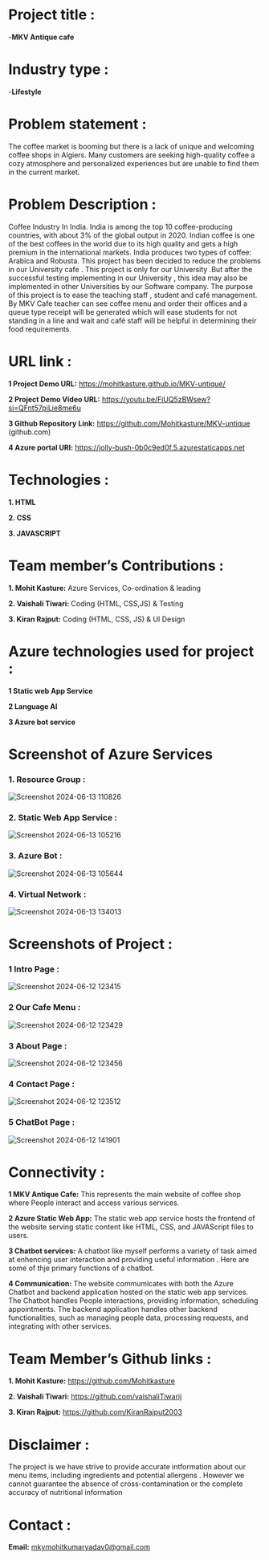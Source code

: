 # Project title :  
-**MKV Antique cafe**

# Industry type :
-**Lifestyle**

# Problem statement :
The coffee market is booming but there is a lack of unique and welcoming coffee shops in Algiers.
Many customers are seeking high-quality coffee a cozy atmosphere and personalized experiences but are unable to find them in the current market.

# Problem Description :
Coffee Industry In India. India is among the top 10 coffee-producing countries, with about 3% of the global output in 2020.
Indian coffee is one of the best coffees in the world due to its high quality and gets a high premium in the international markets. India produces two types of coffee: Arabica and Robusta.
This project has been decided to reduce the problems in our University cafe . This project is only for  our University .But after the successful testing implementing in our University ,  this idea may also be implemented in other Universities by our Software company. The purpose of this project is to ease the teaching staff , student and café management. By MKV Cafe teacher can see coffee menu and order their offices and a queue type receipt will be generated which will ease students for not standing in a line and wait and café staff will be helpful in determining their food requirements. 


# URL link :

**1 Project Demo URL:**  https://mohitkasture.github.io/MKV-untique/

**2 Project Demo Video URL:**  https://youtu.be/FiUQ5zBWsew?si=QFnt57piLie8me6u

**3 Github Repository Link:**  https://github.com/Mohitkasture/MKV-untique (github.com)

**4 Azure portal URl:**  https://jolly-bush-0b0c9ed0f.5.azurestaticapps.net


# Technologies :

**1. HTML**

**2. CSS**

**3. JAVASCRIPT**


# Team member’s Contributions : 

**1.	Mohit Kasture:** Azure Services, Co-ordination & leading
   
**2.	Vaishali Tiwari:** Coding (HTML, CSS,JS) & Testing
   
**3.	Kiran Rajput:** Coding (HTML, CSS, JS) & UI Design


# Azure technologies used for project :

**1 Static web App Service**

**2 Language AI**

**3 Azure bot service**

# Screenshot of Azure Services

 ### 1. Resource Group :
 ![Screenshot 2024-06-13 110826](https://github.com/Mohitkasture/MKV-untique/assets/171769134/de205da9-4257-46e1-8ba5-f27de63d1f4b)

 
 ### 2. Static Web App Service :
 ![Screenshot 2024-06-13 105216](https://github.com/Mohitkasture/MKV-untique/assets/171769134/2cf650e2-a967-4dea-a9b0-ad3c81dcfb0a)

 ### 3.  Azure Bot :
 ![Screenshot 2024-06-13 105644](https://github.com/Mohitkasture/MKV-untique/assets/171769134/df7ee97d-db88-47e0-a405-8b42faf8d90a)

### 4. Virtual Network :
![Screenshot 2024-06-13 134013](https://github.com/Mohitkasture/MKV-untique/assets/171769134/b0078efd-f5e9-4193-8823-f3389ce60f51)

 
 # Screenshots of Project  :
 
 ###  1 Intro Page :
 ![Screenshot 2024-06-12 123415](https://github.com/Mohitkasture/MKV-untique/assets/171769134/dc719e6f-7366-4cb9-8552-0fafc27c6772)
 
 ### 2 Our Cafe Menu :
 ![Screenshot 2024-06-12 123429](https://github.com/Mohitkasture/MKV-untique/assets/171769134/bdbe3ad5-8728-4683-bd62-8d41d57ddef6)
 
 ###  3 About Page :
 ![Screenshot 2024-06-12 123456](https://github.com/Mohitkasture/MKV-untique/assets/171769134/ebfcb413-1125-463f-b044-3846f19d7e25)

 ###  4 Contact Page :
 ![Screenshot 2024-06-12 123512](https://github.com/Mohitkasture/MKV-untique/assets/171769134/937ee89c-a79b-4d2b-b7e3-3a53dad543ec)

 ### 5 ChatBot Page :
  ![Screenshot 2024-06-12 141901](https://github.com/Mohitkasture/MKV-untique/assets/171769134/f38b4709-148f-4015-9f91-1b35eaa2cb00)
  

 # Connectivity :
 
  **1 MKV Antique Cafe:** This represents the main website of coffee shop where People interact and access various services.
  
  **2 Azure Static Web App:**  The static web app service hosts the frontend of the website serving static content like HTML, CSS, and JAVAScript files to users.
  
  **3 Chatbot services:** A chatbot like myself performs a variety of task aimed at enhencing user interaction and providing useful information . Here are some of thje primary functions of a chatbot.

  **4 Communication:** The website commumicates with both the Azure Chatbot and backend application hosted on the static web app services. The Chatbot handles People interactions, providing information, 
  scheduling appointments. The backend application handles other backend functionalities, such as managing people data, processing requests, and integrating with other services.
  


# Team Member’s Github links :

**1.	Mohit Kasture:** https://github.com/Mohitkasture
	
**2.	Vaishali Tiwari:** https://github.com/vaishaliTiwarij
	
**3.	Kiran Rajput:** https://github.com/KiranRajput2003

# Disclaimer :
The project is we have strive to provide accurate intformation about our menu items, including ingredients and potential allergens . However we cannot guarantee the absence of cross-contamination or the complete accuracy of nutritional information

# Contact :
**Email:** mkymohitkumaryadav0@gmail.com

